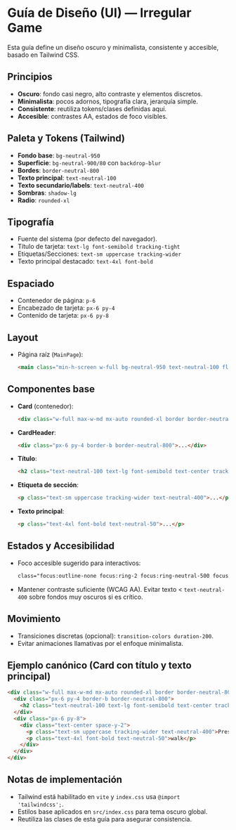 # Guía de Diseño (UI) — Irregular Game

Esta guía define un diseño oscuro y minimalista, consistente y accesible, basado en Tailwind CSS.

## Principios
- **Oscuro**: fondo casi negro, alto contraste y elementos discretos.
- **Minimalista**: pocos adornos, tipografía clara, jerarquía simple.
- **Consistente**: reutiliza tokens/clases definidas aquí.
- **Accesible**: contrastes AA, estados de foco visibles.

## Paleta y Tokens (Tailwind)
- **Fondo base**: `bg-neutral-950`
- **Superficie**: `bg-neutral-900/80` con `backdrop-blur`
- **Bordes**: `border-neutral-800`
- **Texto principal**: `text-neutral-100`
- **Texto secundario/labels**: `text-neutral-400`
- **Sombras**: `shadow-lg`
- **Radio**: `rounded-xl`

## Tipografía
- Fuente del sistema (por defecto del navegador).
- Título de tarjeta: `text-lg font-semibold tracking-tight`
- Etiquetas/Secciones: `text-sm uppercase tracking-wider`
- Texto principal destacado: `text-4xl font-bold`

## Espaciado
- Contenedor de página: `p-6`
- Encabezado de tarjeta: `px-6 py-4`
- Contenido de tarjeta: `px-6 py-8`

## Layout
- Página raíz (`MainPage`):
  ```html
  <main class="min-h-screen w-full bg-neutral-950 text-neutral-100 flex justify-center items-center p-6">...</main>
  ```

## Componentes base
- **Card** (contenedor):
  ```html
  <div class="w-full max-w-md mx-auto rounded-xl border border-neutral-800 bg-neutral-900/80 backdrop-blur shadow-lg">...</div>
  ```
- **CardHeader**:
  ```html
  <div class="px-6 py-4 border-b border-neutral-800">...</div>
  ```
- **Título**:
  ```html
  <h2 class="text-neutral-100 text-lg font-semibold text-center tracking-tight">...</h2>
  ```
- **Etiqueta de sección**:
  ```html
  <p class="text-sm uppercase tracking-wider text-neutral-400">...</p>
  ```
- **Texto principal**:
  ```html
  <p class="text-4xl font-bold text-neutral-50">...</p>
  ```

## Estados y Accesibilidad
- Foco accesible sugerido para interactivos:
  ```html
  class="focus:outline-none focus:ring-2 focus:ring-neutral-500 focus:ring-offset-2 focus:ring-offset-neutral-950"
  ```
- Mantener contraste suficiente (WCAG AA). Evitar texto < `text-neutral-400` sobre fondos muy oscuros si es crítico.

## Movimiento
- Transiciones discretas (opcional): `transition-colors duration-200`.
- Evitar animaciones llamativas por el enfoque minimalista.

## Ejemplo canónico (Card con título y texto principal)
```html
<div class="w-full max-w-md mx-auto rounded-xl border border-neutral-800 bg-neutral-900/80 backdrop-blur shadow-lg">
  <div class="px-6 py-4 border-b border-neutral-800">
    <h2 class="text-neutral-100 text-lg font-semibold text-center tracking-tight">Present verb</h2>
  </div>
  <div class="px-6 py-8">
    <div class="text-center space-y-2">
      <p class="text-sm uppercase tracking-wider text-neutral-400">Present</p>
      <p class="text-4xl font-bold text-neutral-50">walk</p>
    </div>
  </div>
</div>
```

## Notas de implementación
- Tailwind está habilitado en `vite` y `index.css` usa `@import 'tailwindcss';`.
- Estilos base aplicados en `src/index.css` para tema oscuro global.
- Reutiliza las clases de esta guía para asegurar consistencia.
